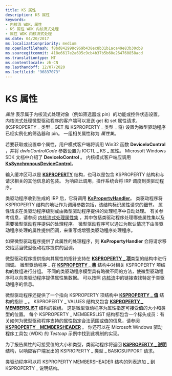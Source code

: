 ```yaml
---
title: KS 属性
description: KS 属性
keywords:
- 内核流 WDK，属性
- KS 属性 WDK 内核流式处理
- 属性 WDK 内核流式处理
ms.date: 04/20/2017
ms.localizationpriority: medium
ms.openlocfilehash: f8bd842998c969b438ec8b31b1aca49e83b30cb8
ms.sourcegitcommit: 418e6617e2a695c9cb4b37b5b60e264760858acd
ms.translationtype: MT
ms.contentlocale: zh-CN
ms.lasthandoff: 12/07/2020
ms.locfileid: "96837073"
---
```

# <a name="ks-properties"></a>KS 属性





*属性* 表示属于内核流式处理对象（例如筛选器或 pin）的功能或控件状态设置。 内核流式处理微型驱动程序的客户端可以发送 get 和 set 属性请求， (KSPROPERTY \_ 类型 \_ GET 和 KSPROPERTY \_ 类型 \_ 将) 设置为微型驱动程序已经实例化的筛选器和 pin。 一组相关属性称为 *属性集*。

若要获取或设置单个属性，用户模式客户端将调用 Win32 函数 **DeviceIoControl** ，并将 *dwIoControlCode* 参数设置为 IOCTL \_ KS \_ 属性。 Microsoft Windows SDK 文档中介绍了 **DeviceIoControl** 。 内核模式客户端应调用 [**KsSynchronousDeviceControl**](/windows-hardware/drivers/ddi/ksproxy/nf-ksproxy-kssynchronousdevicecontrol)。

输入缓冲区可以是 [**KSPROPERTY**](/windows-hardware/drivers/ddi/ks/ns-ks-ksidentifier) 结构，也可以是包含 KSPROPERTY 结构和与请求相关的其他信息的包装。 为响应此调用，操作系统会将 IRP 调度到类驱动程序。

类驱动程序收到生成的 IRP 后，它将调用 [**KsPropertyHandler**](/windows-hardware/drivers/ddi/ks/nf-ks-kspropertyhandler)。 类驱动程序将 KSPROPERTY 结构的地址作为调用参数包括，该结构标识属性请求的细节。 属性请求在类驱动程序级别或由微型驱动程序提供的处理程序中自动处理。 有关参考信息，请参阅 [内核流式处理属性集](./avstream-property-sets.md) ，其中包括类驱动程序处理哪些属性集以及需要微型驱动程序提供的处理程序。 微型驱动程序可以通过为默认情况下由类驱动程序处理的属性提供回调，来重写或增强类驱动程序处理程序。

如果微型驱动程序提供了此属性的处理程序，则 **KsPropertyHandler** 会将请求移交给适当微型驱动程序提供的回调。

微型驱动程序提供指向其属性的指针支持在 [**KSPROPERTY \_ 项**](/windows-hardware/drivers/ddi/ks/ns-ks-ksproperty_item)类型的结构中进行回调。 微型驱动程序 \_ 在 [**KSPROPERTY \_ 集**](/windows-hardware/drivers/ddi/ks/ns-ks-ksproperty_set) 结构中对相关 KSPROPERTY 项结构的数组进行分组。 不同的类驱动程序模型具有略微不同的方法，使微型驱动程序可以向类驱动程序提供属性集数据。 可以按照 [内核流](kernel-streaming.md)中的链接查找特定于类驱动程序的信息。

微型驱动程序还提供了一个指向 KSPROPERTY 项结构中 [**KSPROPERTY \_ 值**](/windows-hardware/drivers/ddi/ks/ns-ks-ksproperty_values) 结构的指针 \_ 。 KSPROPERTY \_ VALUES 结构又包含 [**KSPROPERTY \_ MEMBERSLIST**](/windows-hardware/drivers/ddi/ks/ns-ks-ksproperty_memberslist) 结构的数组。 这是微型驱动程序为属性指定可接受值的大小和类型的位置。 每个 KSPROPERTY \_ MEMBERSLIST 结构都包含一个标头成员：有关如何为微型驱动程序支持的属性指定合法范围或值的信息，请参阅 [**KSPROPERTY \_ MEMBERSHEADER**](/windows-hardware/drivers/ddi/ks/ns-ks-ksproperty_membersheader) 。 你还可以在 Microsoft Windows 驱动程序工具包 (WDK) 的 *Testcap* 示例中找到此机制的实现。

为了报告属性的可接受值的大小和类型，类驱动程序将返回 [**KSPROPERTY \_ 说明**](/windows-hardware/drivers/ddi/ks/ns-ks-ksproperty_description) 结构，以响应客户端发出的 KSPROPERTY \_ 类型 \_ BASICSUPPORT 请求。

类驱动程序可以将 KSPROPERTY MEMBERSHEADER 结构的列表追加 \_ 到 KSPROPERTY \_ 说明结构。

 

